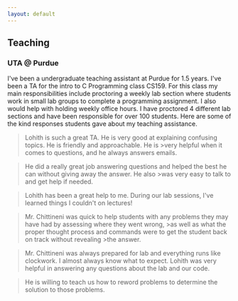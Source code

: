 ```yaml
---
layout: default
---
```


## Teaching

### UTA @ Purdue

I've been a undergraduate teaching assistant at Purdue for 1.5 years. I've been a TA 
for the intro to C Programming class CS159. For this class my main responsibilities include
proctoring a weekly lab section where students work in small lab groups to complete a 
programming assignment. I also would help with holding weekly office hours. I have proctored
4 different lab sections and have been responsible for over 100 students.
Here are some of the kind responses students gave about my teaching assistance.

>Lohith is such a great TA. He is very good at explaining confusing topics. He is friendly and approachable. He is >very helpful when it comes to questions, and he always answers emails.

>He did a really great job answering questions and helped the best he can without giving away the answer. He also >was very easy to talk to and get help if needed.

>Lohith has been a great help to me. During our lab sessions, I've learned things I couldn't on lectures!

>Mr. Chittineni was quick to help students with any problems they may have had by assessing where they went wrong, >as well as what the proper thought process and commands were to get the student back on track without revealing >the answer.

>Mr. Chittineni was always prepared for lab and everything runs like clockwork. I almost always know what to expect.
>Lohith was very helpful in answering any questions about the lab and our code.

>He is willing to teach us how to reword problems to determine the solution to those problems.